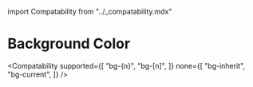 import Compatability from "../\_compatability.mdx"

# Background Color

<Compatability
supported={[
"bg-{n}",
"bg-[n]",
]}
none={[
"bg-inherit",
"bg-current",
]}
/>
